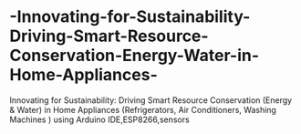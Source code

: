 # -Innovating-for-Sustainability-Driving-Smart-Resource-Conservation-Energy-Water-in-Home-Appliances-
 Innovating for Sustainability: Driving Smart Resource Conservation (Energy &amp; Water) in Home Appliances (Refrigerators, Air Conditioners, Washing Machines ) using Arduino IDE,ESP8266,sensors
